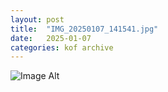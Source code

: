 ```yaml
---
layout:	post
title:	"IMG_20250107_141541.jpg"
date:	2025-01-07
categories:	kof archive
---
```


![Image Alt](https://k0f.github.io/assets/IMG_20250107_141541.jpg)
